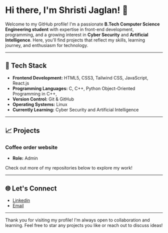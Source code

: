 # Hi there, I'm Shristi Jaglan! 👋

Welcome to my GitHub profile! I'm a passionate **B.Tech Computer Science Engineering student** with expertise in front-end development, programming, and a growing interest in **Cyber Security** and **Artificial Intelligence**. Here, you'll find projects that reflect my skills, learning journey, and enthusiasm for technology.

---

## 🔧 Tech Stack

- **Frontend Development:** HTML5, CSS3, Tailwind CSS, JavaScript, React.js
- **Programming Languages:** C, C++, Python Object-Oriented Programming in C++, 
- **Version Control:** Git & GitHub
- **Operating Systems:** Linux
- **Currently Learning:** Cyber Security and Artificial Intelligence

---

## 📈 Projects

### Coffee order website
- **Role:** Admin

Check out more of my repositories below to explore my work!

---

## 🌐 Let's Connect

- [Linkedin](https://www.linkedin.com/in/shristy-jaglan-121)
- [Email](mailto:jaglanshristi@gmail.com)

---

Thank you for visiting my profile! I'm always open to collaboration and learning. Feel free to star any projects you like or reach out to discuss ideas!
